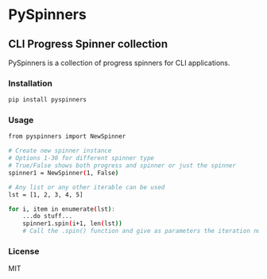 # PySpinners

## CLI Progress Spinner collection

PySpinners is a collection of progress spinners for CLI applications.


### Installation
```sh
pip install pyspinners
```

### Usage
```sh
from pyspinners import NewSpinner

# Create new spinner instance
# Options 1-30 for different spinner type
# True/False shows both progress and spinner or just the spinner
spinner1 = NewSpinner(1, False)

# Any list or any other iterable can be used
lst = [1, 2, 3, 4, 5]

for i, item in enumerate(lst):
    ...do stuff...
    spinner1.spin(i+1, len(lst))
    # Call the .spin() function and give as parameters the iteration number and the length of the iterable.
```

### License

MIT
